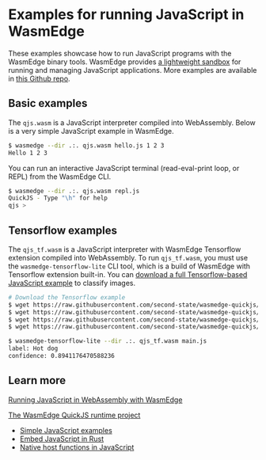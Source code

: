 # Examples for running JavaScript in WasmEdge

These examples showcase how to run JavaScript programs with the WasmEdge binary tools. WasmEdge provides [a lightweight sandbox](https://www.secondstate.io/articles/run-javascript-in-webassembly-with-wasmedge/) for running and managing JavaScript applications. More examples are available in [this Github repo](https://github.com/second-state/wasmedge-quickjs/).

## Basic examples

The `qjs.wasm` is a JavaScript interpreter compiled into WebAssembly. Below is a very simple JavaScript example in WasmEdge.

```bash
$ wasmedge --dir .:. qjs.wasm hello.js 1 2 3
Hello 1 2 3
```

You can run an interactive JavaScript terminal (read-eval-print loop, or REPL) from the WasmEdge CLI.

```bash
$ wasmedge --dir .:. qjs.wasm repl.js
QuickJS - Type "\h" for help
qjs >
```

## Tensorflow examples

The `qjs_tf.wasm` is a JavaScript interpreter with WasmEdge Tensorflow extension compiled into WebAssembly. To run `qjs_tf.wasm`, you must use the `wasmedge-tensorflow-lite` CLI tool, which is a build of WasmEdge with Tensorflow extension built-in. You can [download a full Tensorflow-based JavaScript example](https://github.com/second-state/wasmedge-quickjs/tree/main/example_js/tensorflow_lite_demo) to classify images.

```bash
# Download the Tensorflow example
$ wget https://raw.githubusercontent.com/second-state/wasmedge-quickjs/main/example_js/tensorflow_lite_demo/aiy_food_V1_labelmap.txt
$ wget https://raw.githubusercontent.com/second-state/wasmedge-quickjs/main/example_js/tensorflow_lite_demo/food.jpg
$ wget https://raw.githubusercontent.com/second-state/wasmedge-quickjs/main/example_js/tensorflow_lite_demo/lite-model_aiy_vision_classifier_food_V1_1.tflite
$ wget https://raw.githubusercontent.com/second-state/wasmedge-quickjs/main/example_js/tensorflow_lite_demo/main.js

$ wasmedge-tensorflow-lite --dir .:. qjs_tf.wasm main.js
label: Hot dog
confidence: 0.8941176470588236
```

## Learn more

[Running JavaScript in WebAssembly with WasmEdge](https://www.secondstate.io/articles/run-javascript-in-webassembly-with-wasmedge/)

[The WasmEdge QuickJS runtime project](https://github.com/second-state/wasmedge-quickjs/)

* [Simple JavaScript examples](https://github.com/second-state/wasmedge-quickjs/tree/main/)
* [Embed JavaScript in Rust](https://github.com/second-state/wasmedge-quickjs/tree/embed_in_rust/)
* [Native host functions in JavaScript](https://github.com/second-state/wasmedge-quickjs/tree/host_func/)
